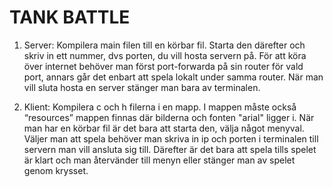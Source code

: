 # TANK BATTLE

1. Server: Kompilera main filen till en körbar fil. Starta den därefter och skriv in ett nummer, dvs porten, du vill hosta servern på. För att köra över internet behöver man först port-forwarda på sin router för vald port, annars går det enbart att spela lokalt under samma router. När man vill sluta hosta en server stänger man bara av terminalen. 
 
2. Klient: Kompilera c och h filerna i en mapp. I mappen måste också “resources” mappen finnas där bilderna och fonten "arial" ligger i. När man har en körbar fil är det bara att starta den, välja något menyval. Väljer man att spela behöver man skriva in ip och porten i terminalen till servern man vill ansluta sig till. Därefter är det bara att spela tills spelet är klart och man återvänder till menyn eller stänger man av spelet genom krysset. 
